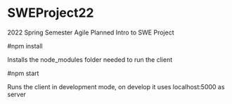 # SWEProject22
2022 Spring Semester Agile Planned Intro to SWE Project 

#npm install

Installs the node_modules folder needed to run the client

#npm start

Runs the client in development mode, on develop it uses localhost:5000 as server

